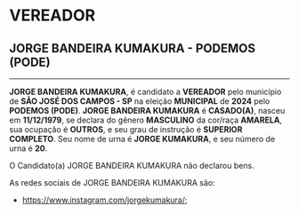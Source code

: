 # VEREADOR
## JORGE BANDEIRA KUMAKURA - PODEMOS (PODE)
---
**JORGE BANDEIRA KUMAKURA**, é candidato a **VEREADOR** pelo município de **SÃO JOSÉ DOS CAMPOS - SP** na eleição **MUNICIPAL** de **2024** pelo **PODEMOS (PODE)**.
**JORGE BANDEIRA KUMAKURA** é **CASADO(A)**, nasceu em **11/12/1979**, se declara do gênero **MASCULINO** da cor/raça **AMARELA**, sua ocupação é **OUTROS**, e seu grau de instrução é **SUPERIOR COMPLETO**.
Seu nome de urna é **JORGE KUMAKURA**, e seu número de urna é **20**.

O Candidato(a) JORGE BANDEIRA KUMAKURA não declarou bens.


As redes sociais de JORGE BANDEIRA KUMAKURA são:
- https://www.instagram.com/jorgekumakura/;